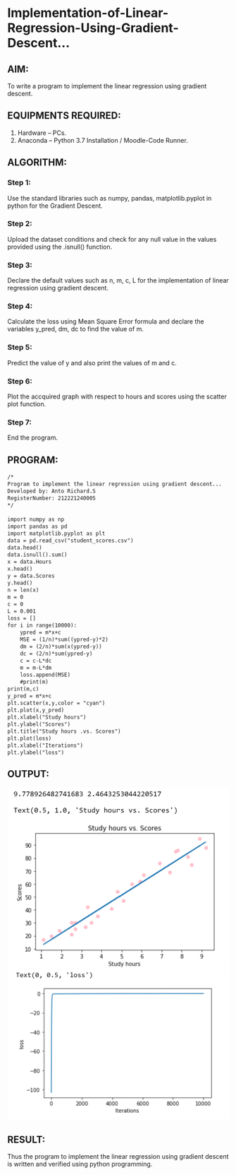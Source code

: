 # Implementation-of-Linear-Regression-Using-Gradient-Descent...

## AIM:
To write a program to implement the linear regression using gradient descent.

## EQUIPMENTS REQUIRED:
1. Hardware – PCs.
2. Anaconda – Python 3.7 Installation / Moodle-Code Runner.

## ALGORITHM:
### Step 1:
Use the standard libraries such as numpy, pandas, matplotlib.pyplot in python for the Gradient Descent.

### Step 2:
Upload the dataset conditions and check for any null value in the values provided using the .isnull() function.

### Step 3:
Declare the default values such as n, m, c, L for the implementation of linear regression using gradient descent.

### Step 4:
Calculate the loss using Mean Square Error formula and declare the variables y_pred, dm, dc to find the value of m.

### Step 5:
Predict the value of y and also print the values of m and c.

### Step 6:
Plot the accquired graph with respect to hours and scores using the scatter plot function.

### Step 7:
End the program.

## PROGRAM:
```
/*
Program to implement the linear regression using gradient descent...
Developed by: Anto Richard.S
RegisterNumber: 212221240005
*/

import numpy as np
import pandas as pd
import matplotlib.pyplot as plt
data = pd.read_csv("student_scores.csv")
data.head()
data.isnull().sum()
x = data.Hours
x.head()
y = data.Scores
y.head()
n = len(x)
m = 0
c = 0
L = 0.001
loss = []
for i in range(10000):
    ypred = m*x+c
    MSE = (1/n)*sum((ypred-y)*2)
    dm = (2/n)*sum(x(ypred-y))
    dc = (2/n)*sum(ypred-y)
    c = c-L*dc
    m = m-L*dm
    loss.append(MSE)
    #print(m)
print(m,c)
y_pred = m*x+c
plt.scatter(x,y,color = "cyan")
plt.plot(x,y_pred)
plt.xlabel("Study hours")
plt.ylabel("Scores")
plt.title("Study hours .vs. Scores")
plt.plot(loss)
plt.xlabel("Iterations")
plt.ylabel("loss")

```

## OUTPUT:
![linear regression using gradient descent](out1.png)
![linear regression using gradient descent](out2.png)



## RESULT:
Thus the program to implement the linear regression using gradient descent is written and verified using python programming.
